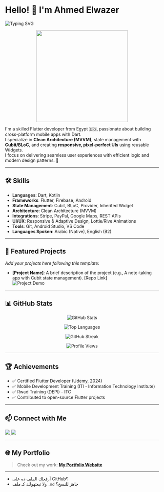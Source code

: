 # Hello! 👋 I'm Ahmed Elwazer

![Typing SVG](https://readme-typing-svg.herokuapp.com?font=Fira+Code&color=%2302569B&size=24&center=true&vCenter=true&lines=Flutter+Developer+🚀;Mastering+Clean+Architecture+with+MVVM;Building+Responsive+Mobile+Apps)

<p align="center">
  <img src="https://media.giphy.com/media/qgQUggAC3Pfv687qPC/giphy.gif" width="300" />
</p>

I'm a skilled Flutter developer from Egypt 🇪🇬, passionate about building cross-platform mobile apps with Dart.  
I specialize in **Clean Architecture (MVVM)**, state management with **Cubit/BLoC**, and creating **responsive, pixel-perfect UIs** using reusable Widgets.  
I focus on delivering seamless user experiences with efficient logic and modern design patterns. 🌟

---

## 🛠️ Skills

- **Languages**: Dart, Kotlin  
- **Frameworks**: Flutter, Firebase, Android  
- **State Management**: Cubit, BLoC, Provider, Inherited Widget  
- **Architecture**: Clean Architecture (MVVM)  
- **Integrations**: Stripe, PayPal, Google Maps, REST APIs  
- **UI/UX**: Responsive & Adaptive Design, Lottie/Rive Animations  
- **Tools**: Git, Android Studio, VS Code  
- **Languages Spoken**: Arabic (Native), English (B2)

---

## 📱 Featured Projects

*Add your projects here following this template:*

- **[Project Name]**: A brief description of the project (e.g., A note-taking app with Cubit state management). [Repo Link]  
  ![Project Demo](assets/project-name-demo.gif)

---

## 📊 GitHub Stats

<p align="center">
  <img src="https://github-readme-stat-cpjo68dtq-elwazer20s-projects.vercel.app/api?username=Elwazer20&show_icons=true&theme=dracula" alt="GitHub Stats" />
</p>

<p align="center">
  <img src="https://github-readme-stat-cpjo68dtq-elwazer20s-projects.vercel.app/api/top-langs/?username=Elwazer20&layout=compact&langs_count=6&theme=radical" alt="Top Languages" />
</p>

<p align="center">
  <img src="https://streak-stats.demolab.com?user=Elwazer20&theme=dark" alt="GitHub Streak" />
</p>

<p align="center">
  <img src="https://komarev.com/ghpvc/?username=Elwazer20&label=Profile%20views&color=0e75b6&style=flat" alt="Profile Views" />
</p>

---

## 🏆 Achievements

- ✅ Certified Flutter Developer (Udemy, 2024)  
- ✅ Mobile Development Training (ITI - Information Technology Institute)  
- ✅ Rwad Training (DEPI) – ITC  
- ✅ Contributed to open-source Flutter projects

---

## 📫 Connect with Me

<p align="left">
  <a href="https://www.linkedin.com/in/ahmed-maher-816a47304/" target="_blank">
    <img src="https://img.shields.io/badge/LinkedIn-0077B5?style=for-the-badge&logo=linkedin&logoColor=white" />
  </a>
  <a href="https://twitter.com/your-profile" target="_blank">
    <img src="https://img.shields.io/badge/Twitter-1DA1F2?style=for-the-badge&logo=twitter&logoColor=white" />
  </a>
</p>

---

## 🌐 My Portfolio

> Check out my work: [**My Portfolio Website**](https://elwazer20.github.io)

---

- أرفعلك الملف ده على GitHub؟
- ولا تبعتهولك كـ ملف `.md` جاهز للنسخ؟

